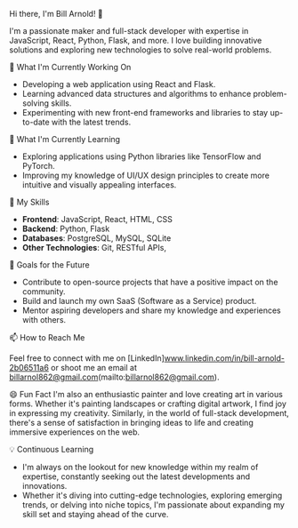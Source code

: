  Hi there, I'm Bill Arnold! 👋

I'm a passionate maker and full-stack developer with expertise in JavaScript, React, Python, Flask, and more. I love building innovative solutions and exploring new technologies to solve real-world problems.

 🔭 What I'm Currently Working On

- Developing a web application using React and Flask.
- Learning advanced data structures and algorithms to enhance problem-solving skills.
- Experimenting with new front-end frameworks and libraries to stay up-to-date with the latest trends.

 🌱 What I'm Currently Learning

- Exploring applications using Python libraries like TensorFlow and PyTorch.
- Improving my knowledge of UI/UX design principles to create more intuitive and visually appealing interfaces.

 💼 My Skills

- **Frontend**: JavaScript, React, HTML, CSS
- **Backend**: Python, Flask
- **Databases**:  PostgreSQL, MySQL, SQLite
- **Other Technologies**: Git, RESTful APIs,

 🚀 Goals for the Future

- Contribute to open-source projects that have a positive impact on the community.
- Build and launch my own SaaS (Software as a Service) product.
- Mentor aspiring developers and share my knowledge and experiences with others.

 📫 How to Reach Me

Feel free to connect with me on [LinkedIn]www.linkedin.com/in/bill-arnold-2b06511a6  or shoot me an email at billarnol862@gmail.com(mailto:billarnol862@gmail.com).

 😄 Fun Fact
 I'm also an enthusiastic painter and love creating art in various forms. Whether it's painting landscapes or crafting digital artwork, I find joy in expressing my creativity. Similarly, in the world of full-stack development, there's a sense of satisfaction in bringing ideas to life and creating immersive experiences on the web.


 💡 Continuous Learning

- I'm always on the lookout for new knowledge within my realm of expertise, constantly seeking out the latest developments and innovations.
- Whether it's diving into cutting-edge technologies, exploring emerging trends, or delving into niche topics, I'm passionate about expanding my skill set and staying ahead of the curve.


